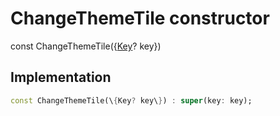 


# ChangeThemeTile constructor






const
ChangeThemeTile(\{[Key](https:api.flutter.dev/flutter/foundation/Key-class.html)? key\})





## Implementation

```dart
const ChangeThemeTile(\{Key? key\}) : super(key: key);
```







